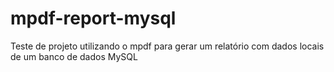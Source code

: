 # mpdf-report-mysql
Teste de projeto utilizando o mpdf para gerar um relatório com dados locais de um banco de dados MySQL
